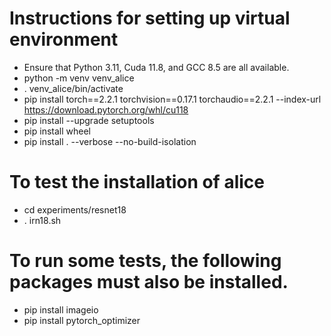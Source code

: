 # Instructions for setting up virtual environment
- Ensure that Python 3.11, Cuda 11.8, and GCC 8.5 are all available.
- python -m venv venv_alice
- . venv_alice/bin/activate
- pip install torch==2.2.1 torchvision==0.17.1 torchaudio==2.2.1 --index-url https://download.pytorch.org/whl/cu118
- pip install --upgrade setuptools
- pip install wheel
- pip install . --verbose --no-build-isolation

# To test the installation of alice
- cd experiments/resnet18
- . irn18.sh

# To run some tests, the following packages must also be installed.
- pip install imageio
- pip install pytorch_optimizer

